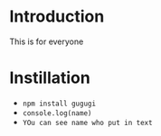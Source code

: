 # Introduction
This is for everyone

# Instillation
* `npm install gugugi`
* `console.log(name)`
* `YOu can see name who put in text`